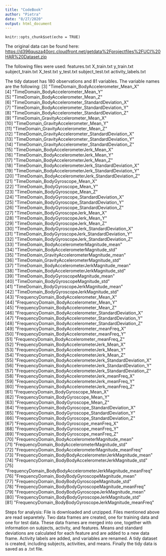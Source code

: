 ```yaml
---
title: "CodeBook"
author: "Pietra"
date: "8/27/2020"
output: html_document
---
```


```{r setup, include=FALSE}
knitr::opts_chunk$set(echo = TRUE)
```

The original data can be found here:
https://d396qusza40orc.cloudfront.net/getdata%2Fprojectfiles%2FUCI%20HAR%20Dataset.zip

The following files were used:
features.txt
X_train.txt
y_train.txt
subject_train.txt
X_test.txt
y_test.txt
subject_test.txt
activity_labels.txt

The tidy dataset has 180 observations and 81 variables. The variable names are the following:
 [3] "TimeDomain_BodyAccelerometer_Mean_X"                        
 [4] "TimeDomain_BodyAccelerometer_Mean_Y"                        
 [5] "TimeDomain_BodyAccelerometer_Mean_Z"                        
 [6] "TimeDomain_BodyAccelerometer_StandardDeviation_X"           
 [7] "TimeDomain_BodyAccelerometer_StandardDeviation_Y"           
 [8] "TimeDomain_BodyAccelerometer_StandardDeviation_Z"           
 [9] "TimeDomain_GravityAccelerometer_Mean_X"                     
[10] "TimeDomain_GravityAccelerometer_Mean_Y"                     
[11] "TimeDomain_GravityAccelerometer_Mean_Z"                     
[12] "TimeDomain_GravityAccelerometer_StandardDeviation_X"        
[13] "TimeDomain_GravityAccelerometer_StandardDeviation_Y"        
[14] "TimeDomain_GravityAccelerometer_StandardDeviation_Z"        
[15] "TimeDomain_BodyAccelerometerJerk_Mean_X"                    
[16] "TimeDomain_BodyAccelerometerJerk_Mean_Y"                    
[17] "TimeDomain_BodyAccelerometerJerk_Mean_Z"                    
[18] "TimeDomain_BodyAccelerometerJerk_StandardDeviation_X"       
[19] "TimeDomain_BodyAccelerometerJerk_StandardDeviation_Y"       
[20] "TimeDomain_BodyAccelerometerJerk_StandardDeviation_Z"       
[21] "TimeDomain_BodyGyroscope_Mean_X"                            
[22] "TimeDomain_BodyGyroscope_Mean_Y"                            
[23] "TimeDomain_BodyGyroscope_Mean_Z"                            
[24] "TimeDomain_BodyGyroscope_StandardDeviation_X"               
[25] "TimeDomain_BodyGyroscope_StandardDeviation_Y"               
[26] "TimeDomain_BodyGyroscope_StandardDeviation_Z"               
[27] "TimeDomain_BodyGyroscopeJerk_Mean_X"                        
[28] "TimeDomain_BodyGyroscopeJerk_Mean_Y"                        
[29] "TimeDomain_BodyGyroscopeJerk_Mean_Z"                        
[30] "TimeDomain_BodyGyroscopeJerk_StandardDeviation_X"           
[31] "TimeDomain_BodyGyroscopeJerk_StandardDeviation_Y"           
[32] "TimeDomain_BodyGyroscopeJerk_StandardDeviation_Z"           
[33] "TimeDomain_BodyAccelerometerMagnitude_mean"                 
[34] "TimeDomain_BodyAccelerometerMagnitude_std"                  
[35] "TimeDomain_GravityAccelerometerMagnitude_mean"              
[36] "TimeDomain_GravityAccelerometerMagnitude_std"               
[37] "TimeDomain_BodyAccelerometerJerkMagnitude_mean"             
[38] "TimeDomain_BodyAccelerometerJerkMagnitude_std"              
[39] "TimeDomain_BodyGyroscopeMagnitude_mean"                     
[40] "TimeDomain_BodyGyroscopeMagnitude_std"                      
[41] "TimeDomain_BodyGyroscopeJerkMagnitude_mean"                 
[42] "TimeDomain_BodyGyroscopeJerkMagnitude_std"                  
[43] "FrequencyDomain_BodyAccelerometer_Mean_X"                   
[44] "FrequencyDomain_BodyAccelerometer_Mean_Y"                   
[45] "FrequencyDomain_BodyAccelerometer_Mean_Z"                   
[46] "FrequencyDomain_BodyAccelerometer_StandardDeviation_X"      
[47] "FrequencyDomain_BodyAccelerometer_StandardDeviation_Y"      
[48] "FrequencyDomain_BodyAccelerometer_StandardDeviation_Z"      
[49] "FrequencyDomain_BodyAccelerometer_meanFreq_X"               
[50] "FrequencyDomain_BodyAccelerometer_meanFreq_Y"               
[51] "FrequencyDomain_BodyAccelerometer_meanFreq_Z"               
[52] "FrequencyDomain_BodyAccelerometerJerk_Mean_X"               
[53] "FrequencyDomain_BodyAccelerometerJerk_Mean_Y"               
[54] "FrequencyDomain_BodyAccelerometerJerk_Mean_Z"               
[55] "FrequencyDomain_BodyAccelerometerJerk_StandardDeviation_X"  
[56] "FrequencyDomain_BodyAccelerometerJerk_StandardDeviation_Y"  
[57] "FrequencyDomain_BodyAccelerometerJerk_StandardDeviation_Z"  
[58] "FrequencyDomain_BodyAccelerometerJerk_meanFreq_X"           
[59] "FrequencyDomain_BodyAccelerometerJerk_meanFreq_Y"           
[60] "FrequencyDomain_BodyAccelerometerJerk_meanFreq_Z"           
[61] "FrequencyDomain_BodyGyroscope_Mean_X"                       
[62] "FrequencyDomain_BodyGyroscope_Mean_Y"                       
[63] "FrequencyDomain_BodyGyroscope_Mean_Z"                       
[64] "FrequencyDomain_BodyGyroscope_StandardDeviation_X"          
[65] "FrequencyDomain_BodyGyroscope_StandardDeviation_Y"          
[66] "FrequencyDomain_BodyGyroscope_StandardDeviation_Z"          
[67] "FrequencyDomain_BodyGyroscope_meanFreq_X"                   
[68] "FrequencyDomain_BodyGyroscope_meanFreq_Y"                   
[69] "FrequencyDomain_BodyGyroscope_meanFreq_Z"                   
[70] "FrequencyDomain_BodyAccelerometerMagnitude_mean"            
[71] "FrequencyDomain_BodyAccelerometerMagnitude_std"             
[72] "FrequencyDomain_BodyAccelerometerMagnitude_meanFreq"        
[73] "FrequencyDomain_BodyBodyAccelerometerJerkMagnitude_mean"    
[74] "FrequencyDomain_BodyBodyAccelerometerJerkMagnitude_std"     
[75] "FrequencyDomain_BodyBodyAccelerometerJerkMagnitude_meanFreq"
[76] "FrequencyDomain_BodyBodyGyroscopeMagnitude_mean"            
[77] "FrequencyDomain_BodyBodyGyroscopeMagnitude_std"             
[78] "FrequencyDomain_BodyBodyGyroscopeMagnitude_meanFreq"        
[79] "FrequencyDomain_BodyBodyGyroscopeJerkMagnitude_mean"        
[80] "FrequencyDomain_BodyBodyGyroscopeJerkMagnitude_std"         
[81] "FrequencyDomain_BodyBodyGyroscopeJerkMagnitude_meanFreq"

Steps for analysis:
File is downloaded and unzipped.
Files mentioned above are read separetely.
Two data frames are created, one for training data and one for test data.
These data frames are merged into one, together with information on subjects, activity, and features.
Means and standard deviations are calculated for each feature and are added to a new data frame.
Activity labels are added, and variables are renamed.
A tidy dataset is created, including subjects, activities, and means.
Finally the tidy data is saved as a .txt file.


